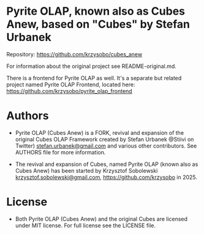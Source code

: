 Pyrite OLAP, known also as Cubes Anew, based on "Cubes" by Stefan Urbanek
=========================================================

Repository: https://github.com/krzysobo/cubes_anew

For information about the original project see README-original.md.

There is a frontend for Pyrite OLAP as well. It's a separate but related project named Pyrite OLAP Frontend, located here: https://github.com/krzysobo/pyrite_olap_frontend


Authors
=======
- Pyrite OLAP (Cubes Anew) is a FORK, revival and expansion of the original Cubes OLAP Framework created by Stefan Urbanek  @Stiivi on Twitter) <stefan.urbanek@gmail.com> and various other contributors. See AUTHORS file for more
information. 

- The revival and expansion of Cubes, named Pyrite OLAP (known also as Cubes Anew) has been started by Krzysztof Sobolewski <krzysztof.sobolewski@gmail.com>, https://github.com/krzysobo in 2025.


License
=======
- Both Pyrite OLAP (Cubes Anew) and the original Cubes are licensed under MIT license. For full license see the LICENSE file.
